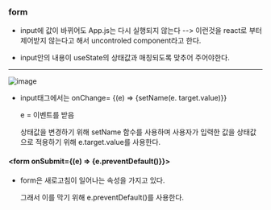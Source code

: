 ### form

- input에 값이 바뀌어도 App.js는 다시 실행되지 않는다 --> 이런것을 react로 부터 제어받지 않는다고 해서 uncontroled component라고 한다.

- input안의 내용이 useState의 상태값과 매칭되도록 맞추어 주어야한다.

---

![image](https://github.com/OnlyREHA/React/assets/145514740/1dbbbaca-b551-4167-beae-af13507f787d)

- input태그에서는 onChange= {(e) => {setName(e. target.value)}}

  e = 이벤트를 받음
  
  상태값을 변경하기 위해 setName 함수를 사용하며 사용자가 입력한 값을 상태값으로 적용하기 위해 e.target.value를 사용한다.

#### <form onSubmit={(e) => {e.preventDefault()}}></form>

- form은 새로고침이 일어나는 속성을 가지고 있다.
  
  그래서 이를 막기 위해 e.preventDefault()를 사용한다.

  
